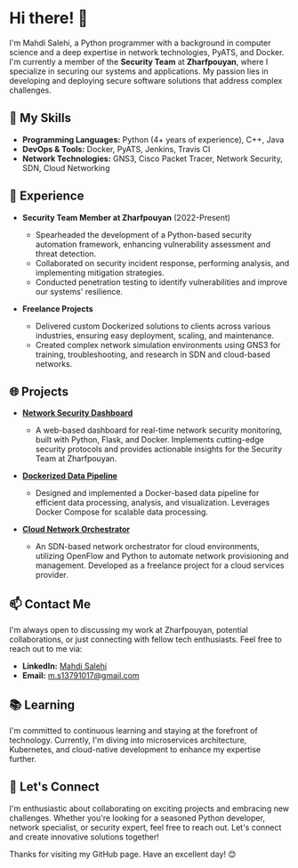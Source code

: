 # Hi there! 👋

I'm Mahdi Salehi, a Python programmer with a background in computer science and a deep expertise in network technologies, PyATS, and Docker. I'm currently a member of the **Security Team** at **Zharfpouyan**, where I specialize in securing our systems and applications. My passion lies in developing and deploying secure software solutions that address complex challenges.

## 🚀 My Skills

- **Programming Languages:** Python (4+ years of experience), C++, Java
- **DevOps & Tools:** Docker, PyATS, Jenkins, Travis CI
- **Network Technologies:** GNS3, Cisco Packet Tracer, Network Security, SDN, Cloud Networking

## 💼 Experience

- **Security Team Member at Zharfpouyan** (2022-Present)
  - Spearheaded the development of a Python-based security automation framework, enhancing vulnerability assessment and threat detection.
  - Collaborated on security incident response, performing analysis, and implementing mitigation strategies.
  - Conducted penetration testing to identify vulnerabilities and improve our systems' resilience.

- **Freelance Projects**
  - Delivered custom Dockerized solutions to clients across various industries, ensuring easy deployment, scaling, and maintenance.
  - Created complex network simulation environments using GNS3 for training, troubleshooting, and research in SDN and cloud-based networks.

## 🌐 Projects

- [**Network Security Dashboard**](https://github.com/Rhythmicbinary/network-security-dashboard)
  - A web-based dashboard for real-time network security monitoring, built with Python, Flask, and Docker. Implements cutting-edge security protocols and provides actionable insights for the Security Team at Zharfpouyan.

- [**Dockerized Data Pipeline**](https://github.com/Rhythmicbinary/docker-data-pipeline)
  - Designed and implemented a Docker-based data pipeline for efficient data processing, analysis, and visualization. Leverages Docker Compose for scalable data processing.

- [**Cloud Network Orchestrator**](https://github.com/Rhythmicbinary/cloud-network-orchestrator)
  - An SDN-based network orchestrator for cloud environments, utilizing OpenFlow and Python to automate network provisioning and management. Developed as a freelance project for a cloud services provider.

## 📫 Contact Me

I'm always open to discussing my work at Zharfpouyan, potential collaborations, or just connecting with fellow tech enthusiasts. Feel free to reach out to me via:

- **LinkedIn:** [Mahdi Salehi](https://www.linkedin.com/in/mahdi-salehi-1b174b194/)
- **Email:** m.s13791017@gmail.com
<!-- - **Portfolio Website:** [Your Portfolio Website](https://www.yourportfolio.com) -->

## 📚 Learning

I'm committed to continuous learning and staying at the forefront of technology. Currently, I'm diving into microservices architecture, Kubernetes, and cloud-native development to enhance my expertise further.

## 🤝 Let's Connect

I'm enthusiastic about collaborating on exciting projects and embracing new challenges. Whether you're looking for a seasoned Python developer, network specialist, or security expert, feel free to reach out. Let's connect and create innovative solutions together!

Thanks for visiting my GitHub page. Have an excellent day! 😊

<!--
**Rhythmicbinary/Rhythmicbinary** is a ✨ _special_ ✨ repository because its `README.md` (this file) appears on your GitHub profile.

Here are some ideas to get you started:

- 🔭 I’m currently working on ...
- 🌱 I’m currently learning ...
- 👯 I’m looking to collaborate on ...
- 🤔 I’m looking for help with ...
- 💬 Ask me about ...
- 📫 How to reach me: ...
- 😄 Pronouns: ...
- ⚡ Fun fact: ...
-->
